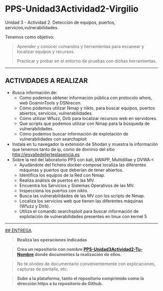 # PPS-Unidad3Actividad2-Virgilio

Unidad 3 - Actividad 2. Detección de equipos, puertos, servicios,vulnerabilidades.

Tenemos como objetivo:

> Aprender y conocer comandos y herramientas para escanear y localizar equipos y recursos.
>
> Practicar y probar en el entorno de pruebas con dichas herramientas.
---
## ACTIVIDADES A REALIZAR
- Busca información de:
	- Como podemos obtener información pública con protocolo whois, web DoaminTools y DSNrecon.
	- Cómo podemos utilizar Nmap y nikto,   para buscar equipos, puertos abiertos, servicios, vulnerabilidades.
	- Cómo utilizar Wfuzz, Dirb para localizar recursos web en servidores.
	- Que scripts que podemos utilizar con Nmap para la búsqueda de vulnerabilidades.
	- Cómo podemos buscar información de explotación de vulnerabilidades con searchsploit
- Instala en tu navegador la extensión de Shodan y muestra la información que tenemos tanto de ip, como de dominio del sitio http://iesvalledeljerteplasencia.es 
- Sobre la red del laboratorio PPS con kali, bWAPP, Multidillae y DVWA:<
	- Ayudándote del fichero docker-compose localiza las diferentes máquinas y puertos que deberían de tener abiertos.
	- Identifica los equipos de la Red con Nmap.
	- Realiza análisis de puertos en las MV.
	- Encuentra los Servicios y Sistemas Operativos de las MV.
	- Inspecciona los puertos con nikto.
	- Busca las vulnerabilidades de las MV con los scripts de Nmap.
	- Localiza los servicios web que tienen las diferentes máquinas (Wfuzz y Dirb).
	- Utiliza el comando searchsploit para buscar información de explotación de vulnerabilidades presentes en linux con kernel 5
---	
[## ENTREGA](/Entrega.md)

>__Realiza las operaciones indicadas__

>__Crea un repositorio  con nombre [PPS-Unidad3Actividad2-Tu-Nombre](https://github.com/vjp-virgilioDE/PPS-Unidad3Actividad2-Virgilio#) donde documentes la realización de ellos.__

> No te olvides de documentarlo convenientemente con explicaciones, capturas de pantalla, etc.

>__Sube a la plataforma, tanto el repositorio comprimido como la dirección https a tu repositorio de Github.__
